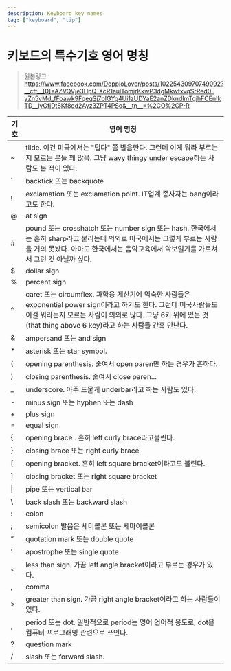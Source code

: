 ```yaml
---
description: Keyboard key names
tag: ["keyboard", "tip"]
---
```



# 키보드의 특수기호 영어 명칭

> 원본링크 : <https://www.facebook.com/DoppioLover/posts/10225430970749092?__cft__[0]=AZVQVje3HpQ-XcR1aulTomjrKkwP3dgMkwtxvqSrRed0-yZn5vMd_fFoawk9FqeqSj7bIGYg4Ui1zUDYaE2anZDkndlmTgjhFCEnIkTD__lyGfjDt8Kf8od2Ayz3ZPT4PSo&__tn__=%2CO%2CP-R>

|기호|영어 명칭|
|-|-|
| ~ | tilde. 이건 미국에서는 "틸다" 쯤 발음한다. 그런데 이게 뭐라 부르는지 모르는 분들 꽤 많음. 그냥 wavy thingy under escape하는 사람도 본 적이 있다. |
| ` | backtick 또는 backquote |
| ! | exclamation 또는 exclamation point. IT업계 종사자는 bang이라고도 한다. |
| @ | at sign |
|\# | pound 또는 crosshatch 또는 number sign 또는 hash. 한국에서는 흔히 sharp라고 불리는데 의외로 미국에서는 그렇게 부르는 사람을 거의 못봤다. 아마도 한국에서는 음악교육에서 악보일기를 가르쳐서 그런 것 아닐까 싶다. |
| $ | dollar sign |
| % | percent sign |
| ^ | caret 또는 circumflex. 과학용 계산기에 익숙한 사람들은 exponential power sign이라고 하기도 한다. 그런데 미국사람들도 이걸 뭐라는지 모르는 사람이 의외로 많다. 그냥 6키 위에 있는 것(that thing above 6 key)라고 하는 사람들 간혹 만난다. |
| & | ampersand 또는 and sign |
|\* | asterisk 또는 star symbol. |
| ( | opening parenthesis. 줄여서 open paren만 하는 경우가 흔하다. |
| ) | closing parenthesis. 줄여서 close paren...|
| _ | underscore. 아주 드물게 underbar라고 하는 사람도 있다.|
|\- | minus sign 또는 hyphen 또는 dash |
|\+ | plus sign |
| = | equal sign |
| { | opening brace . 흔히 left curly brace라고불린다. |
| } | closing brace 또는 right curly brace |
| [ | opening bracket. 흔히 left square bracket이라고도 불린다. |
| ] | closing bracket 또는 right square bracket |
|\| | pipe 또는 vertical bar |
|\\ | back slash 또는 backward slash |
| : | colon |
| ; | semicolon 발음은 세미콜론 또는 세마이콜론 |
| “ | quotation mark 또는 double quote |
| ‘ | apostrophe 또는 single quote |
| < | less than sign. 가끔 left angle bracket이라고 부르는 경우가 있다. |
| , | comma |
|\> | greater than sign. 가끔 right angle bracket이라고 하는 사람들이 있다. |
| . | period 또는 dot. 일반적으로 period는 영어 언어적 용도로, dot은 컴퓨터 프로그래밍 관련으로 쓰인다. |
| ? | question mark |
| / | slash 또는 forward slash. |

